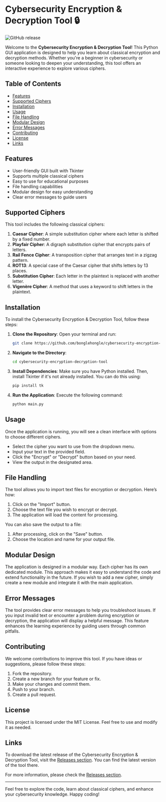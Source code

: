 # Cybersecurity Encryption & Decryption Tool 🔒

![GitHub release](https://img.shields.io/github/release/bonglehongle/cybersecurity-encryption-decryption-tool.svg)

Welcome to the **Cybersecurity Encryption & Decryption Tool**! This Python GUI application is designed to help you learn about classical encryption and decryption methods. Whether you're a beginner in cybersecurity or someone looking to deepen your understanding, this tool offers an interactive experience to explore various ciphers.

## Table of Contents

- [Features](#features)
- [Supported Ciphers](#supported-ciphers)
- [Installation](#installation)
- [Usage](#usage)
- [File Handling](#file-handling)
- [Modular Design](#modular-design)
- [Error Messages](#error-messages)
- [Contributing](#contributing)
- [License](#license)
- [Links](#links)

## Features

- User-friendly GUI built with Tkinter
- Supports multiple classical ciphers
- Easy to use for educational purposes
- File handling capabilities
- Modular design for easy understanding
- Clear error messages to guide users

## Supported Ciphers

This tool includes the following classical ciphers:

1. **Caesar Cipher**: A simple substitution cipher where each letter is shifted by a fixed number.
2. **Playfair Cipher**: A digraph substitution cipher that encrypts pairs of letters.
3. **Rail Fence Cipher**: A transposition cipher that arranges text in a zigzag pattern.
4. **ROT13**: A special case of the Caesar cipher that shifts letters by 13 places.
5. **Substitution Cipher**: Each letter in the plaintext is replaced with another letter.
6. **Vigenère Cipher**: A method that uses a keyword to shift letters in the plaintext.

## Installation

To install the Cybersecurity Encryption & Decryption Tool, follow these steps:

1. **Clone the Repository**: Open your terminal and run:
   ```bash
   git clone https://github.com/bonglehongle/cybersecurity-encryption-decryption-tool.git
   ```
   
2. **Navigate to the Directory**:
   ```bash
   cd cybersecurity-encryption-decryption-tool
   ```

3. **Install Dependencies**: Make sure you have Python installed. Then, install Tkinter if it's not already installed. You can do this using:
   ```bash
   pip install tk
   ```

4. **Run the Application**: Execute the following command:
   ```bash
   python main.py
   ```

## Usage

Once the application is running, you will see a clean interface with options to choose different ciphers. 

- Select the cipher you want to use from the dropdown menu.
- Input your text in the provided field.
- Click the "Encrypt" or "Decrypt" button based on your need.
- View the output in the designated area.

## File Handling

The tool allows you to import text files for encryption or decryption. Here’s how:

1. Click on the "Import" button.
2. Choose the text file you wish to encrypt or decrypt.
3. The application will load the content for processing.

You can also save the output to a file:

1. After processing, click on the "Save" button.
2. Choose the location and name for your output file.

## Modular Design

The application is designed in a modular way. Each cipher has its own dedicated module. This approach makes it easy to understand the code and extend functionality in the future. If you wish to add a new cipher, simply create a new module and integrate it with the main application.

## Error Messages

The tool provides clear error messages to help you troubleshoot issues. If you input invalid text or encounter a problem during encryption or decryption, the application will display a helpful message. This feature enhances the learning experience by guiding users through common pitfalls.

## Contributing

We welcome contributions to improve this tool. If you have ideas or suggestions, please follow these steps:

1. Fork the repository.
2. Create a new branch for your feature or fix.
3. Make your changes and commit them.
4. Push to your branch.
5. Create a pull request.

## License

This project is licensed under the MIT License. Feel free to use and modify it as needed.

## Links

To download the latest release of the Cybersecurity Encryption & Decryption Tool, visit the [Releases section](https://github.com/bonglehongle/cybersecurity-encryption-decryption-tool/releases). You can find the latest version of the tool there.

For more information, please check the [Releases section](https://github.com/bonglehongle/cybersecurity-encryption-decryption-tool/releases).

---

Feel free to explore the code, learn about classical ciphers, and enhance your cybersecurity knowledge. Happy coding!